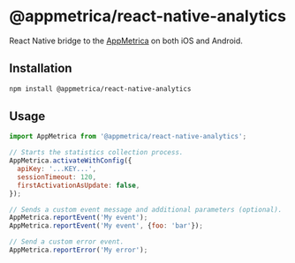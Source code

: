 # @appmetrica/react-native-analytics

React Native bridge to the [AppMetrica](https://appmetrica.io) on both iOS and Android.

## Installation

```sh
npm install @appmetrica/react-native-analytics
```

## Usage

```js
import AppMetrica from '@appmetrica/react-native-analytics';

// Starts the statistics collection process.
AppMetrica.activateWithConfig({
  apiKey: '...KEY...',
  sessionTimeout: 120,
  firstActivationAsUpdate: false,
});

// Sends a custom event message and additional parameters (optional).
AppMetrica.reportEvent('My event');
AppMetrica.reportEvent('My event', {foo: 'bar'});

// Send a custom error event.
AppMetrica.reportError('My error');
```
